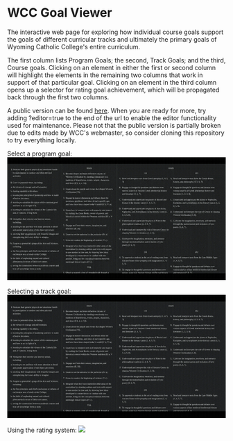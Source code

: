 ﻿# WCC Goal Viewer

The interactive web page for exploring how individual course goals support the goals of different curricular tracks and ultimately the primary goals of Wyoming Catholic College's entire curriculum.

The first column lists Program Goals; the second, Track Goals; and the third, Course goals. Clicking on an element in either the first or second column will highlight the elements in the remaining two columns that work in support of that particular goal. Clicking on an element in the third column opens up a selector for rating goal achievement, which will be propagated back through the first two columns.

A public version can be found [here](https://wyomingcatholic.edu/goals.html). When you are ready for more, try adding ?editor=true to the end of the url to enable the editor functionality used for maintenance. Please not that the public version is partially broken due to edits made by WCC's webmaster, so consider cloning this repository to try everything locally.

Select a program goal:
![](./gifs/PrimaryGoal.gif)

Selecting a track goal:
![](./gifs/SecondaryGoal.gif)

Using the rating system:
![](./gifs/RateGoal.gif)
